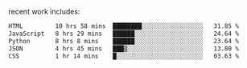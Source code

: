 
<!--<img width="1415" height="100" alt="blu" src="https://github.com/rdsilva01/rdsilva01/assets/101207588/deb060e5-d035-4f09-b511-e3f50605b207">-->

<!-- \> Enthusiastic about developing and building solutions <br>
\> Computer Science and Engineering @ UBI -->

<!-- <a href="https://www.rodrigosilva.live/">personal website</a> 🏁 -->

<!-- ![](https://komarev.com/ghpvc/?username=rdsilva01) -->

recent work includes:
<!--START_SECTION:waka-->

```txt
HTML         10 hrs 58 mins  ████████░░░░░░░░░░░░░░░░░   31.85 %
JavaScript   8 hrs 29 mins   ██████░░░░░░░░░░░░░░░░░░░   24.64 %
Python       8 hrs 8 mins    ██████░░░░░░░░░░░░░░░░░░░   23.64 %
JSON         4 hrs 45 mins   ███▒░░░░░░░░░░░░░░░░░░░░░   13.80 %
CSS          1 hr 14 mins    █░░░░░░░░░░░░░░░░░░░░░░░░   03.63 %
```

<!--END_SECTION:waka-->

